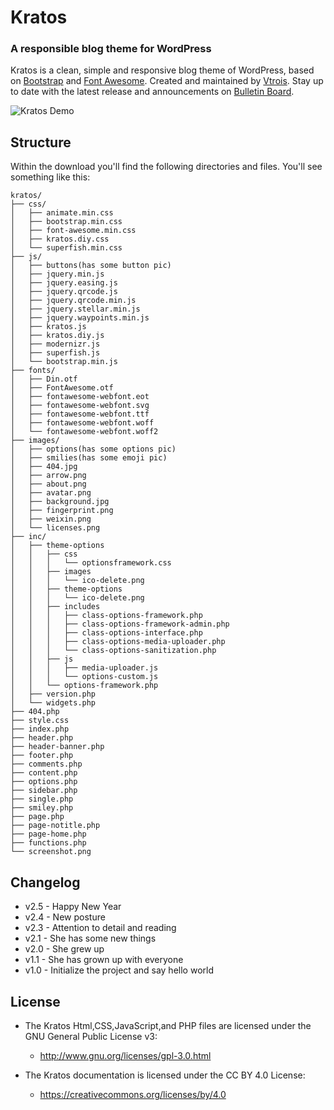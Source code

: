 # Kratos
### A responsible blog theme for WordPress

Kratos is a clean, simple and responsive blog theme of WordPress, based on [Bootstrap](https://github.com/twbs/bootstrap) and [Font Awesome](https://github.com/FortAwesome/Font-Awesome). Created and maintained by [Vtrois](https://www.vtrois.com).
 Stay up to date with the latest release and announcements on [Bulletin Board](https://www.vtrois.com/theme-kratos.html).

![Kratos Demo](http://i2.bvimg.com/1949/649bfde164c5c8b1.png) 

## Structure
Within the download you'll find the following directories and files. You'll see something like this:

```
kratos/
├── css/
│   ├── animate.min.css
│   ├── bootstrap.min.css
│   ├── font-awesome.min.css
│   ├── kratos.diy.css
│   └── superfish.min.css
├── js/
│   ├── buttons(has some button pic)
│   ├── jquery.min.js
│   ├── jquery.easing.js
│   ├── jquery.qrcode.js
│   ├── jquery.qrcode.min.js
│   ├── jquery.stellar.min.js
│   ├── jquery.waypoints.min.js
│   ├── kratos.js
│   ├── kratos.diy.js
│   ├── modernizr.js
│   ├── superfish.js
│   └── bootstrap.min.js
├── fonts/
│   ├── Din.otf
│   ├── FontAwesome.otf
│   ├── fontawesome-webfont.eot
│   ├── fontawesome-webfont.svg
│   ├── fontawesome-webfont.ttf
│   ├── fontawesome-webfont.woff
│   └── fontawesome-webfont.woff2
├── images/
│   ├── options(has some options pic)
│   ├── smilies(has some emoji pic)
│   ├── 404.jpg
│   ├── arrow.png
│   ├── about.png
│   ├── avatar.png
│   ├── background.jpg
│   ├── fingerprint.png
│   ├── weixin.png
│   └── licenses.png
├── inc/
│   ├── theme-options
│   │   ├── css
│   │   │   └── optionsframework.css
│   │   ├── images
│   │   │   └── ico-delete.png
│   │   ├── theme-options
│   │   │   └── ico-delete.png
│   │   ├── includes
│   │   │   ├── class-options-framework.php
│   │   │   ├── class-options-framework-admin.php
│   │   │   ├── class-options-interface.php
│   │   │   ├── class-options-media-uploader.php
│   │   │   └── class-options-sanitization.php
│   │   ├── js
│   │   │   ├── media-uploader.js
│   │   │   └── options-custom.js
│   │   └── options-framework.php
│   ├── version.php
│   └── widgets.php
├── 404.php
├── style.css
├── index.php
├── header.php
├── header-banner.php
├── footer.php
├── comments.php
├── content.php
├── options.php
├── sidebar.php
├── single.php
├── smiley.php
├── page.php
├── page-notitle.php
├── page-home.php
├── functions.php
└── screenshot.png
```

## Changelog

- v2.5 - Happy New Year
- v2.4 - New posture
- v2.3 - Attention to detail and reading
- v2.1 - She has some new things
- v2.0 - She grew up
- v1.1 - She has grown up with everyone
- v1.0 - Initialize the project and say hello world
  
## License

- The Kratos Html,CSS,JavaScript,and PHP files are licensed under the GNU General Public License v3:
  - http://www.gnu.org/licenses/gpl-3.0.html

- The Kratos documentation is licensed under the CC BY 4.0 License:
  - https://creativecommons.org/licenses/by/4.0